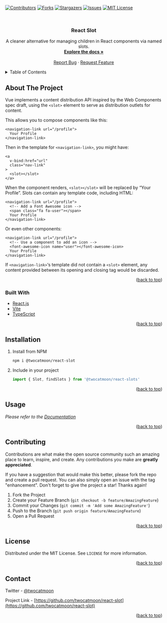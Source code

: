 <div id="top"></div>
<!--
*** Thanks for checking out the Best-README-Template. If you have a suggestion
*** that would make this better, please fork the repo and create a pull request
*** or simply open an issue with the tag "enhancement".
*** Don't forget to give the project a star!
*** Thanks again! Now go create something AMAZING! :D
-->



<!-- PROJECT SHIELDS -->
<!--
*** I'm using markdown "reference style" links for readability.
*** Reference links are enclosed in brackets [ ] instead of parentheses ( ).
*** See the bottom of this document for the declaration of the reference variables
*** for contributors-url, forks-url, etc. This is an optional, concise syntax you may use.
*** https://www.markdownguide.org/basic-syntax/#reference-style-links
-->
[![Contributors][contributors-shield]][contributors-url]
[![Forks][forks-shield]][forks-url]
[![Stargazers][stars-shield]][stars-url]
[![Issues][issues-shield]][issues-url]
[![MIT License][license-shield]][license-url]



<!-- PROJECT LOGO -->
<br />
<div align="center">
  <!-- <a href="https://github.com/twocatmoon/react-slot">
    <img src="images/logo.png" alt="Logo" width="80" height="80">
  </a> -->

  <h3 align="center">React Slot</h3>

  <p align="center">
    A cleaner alternative for managing children in React components via named slots.
    <br />
    <a href="https://twocatmoon.github.io/react-slot"><strong>Explore the docs »</strong></a>
    <br />
    <br />
    <a href="https://github.com/twocatmoon/react-slot/issues">Report Bug</a>
    ·
    <a href="https://github.com/twocatmoon/react-slot/issues">Request Feature</a>
  </p>
</div>



<!-- TABLE OF CONTENTS -->
<details>
  <summary>Table of Contents</summary>
  <ol>
    <li>
      <a href="#about-the-project">About The Project</a>
      <ul>
        <li><a href="#built-with">Built With</a></li>
      </ul>
    </li>
    <li><a href="#installation">Installation</a></li>
    <li><a href="#usage">Usage</a></li>
    <li><a href="#contributing">Contributing</a></li>
    <li><a href="#license">License</a></li>
    <li><a href="#contact">Contact</a></li>
  </ol>
</details>



<!-- ABOUT THE PROJECT -->
## About The Project

Vue implements a content distribution API inspired by the Web Components spec draft, using the `<slot>` element to serve as distribution outlets for content.

This allows you to compose components like this:

```tsx
<navigation-link url="/profile">
  Your Profile
</navigation-link>
```
Then in the template for `<navigation-link>`, you might have:

```tsx
<a
  v-bind:href="url"
  class="nav-link"
>
  <slot></slot>
</a>
```
When the component renders, `<slot></slot>` will be replaced by “Your Profile”. Slots can contain any template code, including HTML:

```tsx
<navigation-link url="/profile">
  <!-- Add a Font Awesome icon -->
  <span class="fa fa-user"></span>
  Your Profile
</navigation-link>
```
Or even other components:

```tsx
<navigation-link url="/profile">
  <!-- Use a component to add an icon -->
  <font-awesome-icon name="user"></font-awesome-icon>
  Your Profile
</navigation-link>
```
If `<navigation-link>`‘s template did not contain a `<slot>` element, any content provided between its opening and closing tag would be discarded.

<p align="right">(<a href="#top">back to top</a>)</p>



### Built With

* [React.js](https://reactjs.org/)
* [Vite](https://vitejs.dev/)
* [TypeScript](https://www.typescriptlang.org/)

<p align="right">(<a href="#top">back to top</a>)</p>



<!-- INSTALLATION -->
## Installation

1. Install from NPM
   ```sh
   npm i @twocatmoon/react-slot
   ```
2. Include in your project
   ```ts
   import { Slot, findSlots } from '@twocatmoon/react-slots'
   ```

<p align="right">(<a href="#top">back to top</a>)</p>



<!-- USAGE EXAMPLES -->
## Usage

_Please refer to the [Documentation](https://twocatmoon.github.io/react-slot)_

<p align="right">(<a href="#top">back to top</a>)</p>



<!-- CONTRIBUTING -->
## Contributing

Contributions are what make the open source community such an amazing place to learn, inspire, and create. Any contributions you make are **greatly appreciated**.

If you have a suggestion that would make this better, please fork the repo and create a pull request. You can also simply open an issue with the tag "enhancement".
Don't forget to give the project a star! Thanks again!

1. Fork the Project
2. Create your Feature Branch (`git checkout -b feature/AmazingFeature`)
3. Commit your Changes (`git commit -m 'Add some AmazingFeature'`)
4. Push to the Branch (`git push origin feature/AmazingFeature`)
5. Open a Pull Request

<p align="right">(<a href="#top">back to top</a>)</p>



<!-- LICENSE -->
## License

Distributed under the MIT License. See `LICENSE` for more information.

<p align="right">(<a href="#top">back to top</a>)</p>



<!-- CONTACT -->
## Contact

Twitter - [@twocatmoon](https://twitter.com/twocatmoon)

Project Link - [https://github.com/twocatmoon/react-slot](https://github.com/twocatmoon/react-slot)

<p align="right">(<a href="#top">back to top</a>)</p>



<!-- MARKDOWN LINKS & IMAGES -->
<!-- https://www.markdownguide.org/basic-syntax/#reference-style-links -->
[contributors-shield]: https://img.shields.io/github/contributors/twocatmoon/react-slot.svg?style=for-the-badge
[contributors-url]: https://github.com/twocatmoon/react-slot/graphs/contributors
[forks-shield]: https://img.shields.io/github/forks/twocatmoon/react-slot.svg?style=for-the-badge
[forks-url]: https://github.com/twocatmoon/react-slot/network/members
[stars-shield]: https://img.shields.io/github/stars/twocatmoon/react-slot.svg?style=for-the-badge
[stars-url]: https://github.com/twocatmoon/react-slot/stargazers
[issues-shield]: https://img.shields.io/github/issues/twocatmoon/react-slot.svg?style=for-the-badge
[issues-url]: https://github.com/twocatmoon/react-slot/issues
[license-shield]: https://img.shields.io/github/license/twocatmoon/react-slot.svg?style=for-the-badge
[license-url]: https://github.com/twocatmoon/react-slot/blob/master/LICENSE